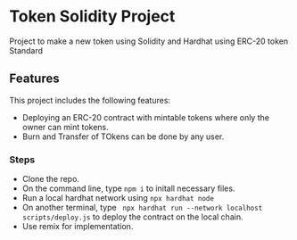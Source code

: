 # Token Solidity Project

Project to make a new token using Solidity and Hardhat using ERC-20 token Standard

## Features

This project includes the following features:

- Deploying an ERC-20 contract with mintable tokens where only the owner can mint tokens.
- Burn and Transfer of TOkens can be done by any user.

### Steps

- Clone the repo.
- On the command line, type `npm i` to initall necessary files.
- Run a local hardhat network using `npx hardhat node`
- On another terminal, type ` npx hardhat run --network localhost scripts/deploy.js` to deploy the contract on the local chain.
- Use remix for implementation.
